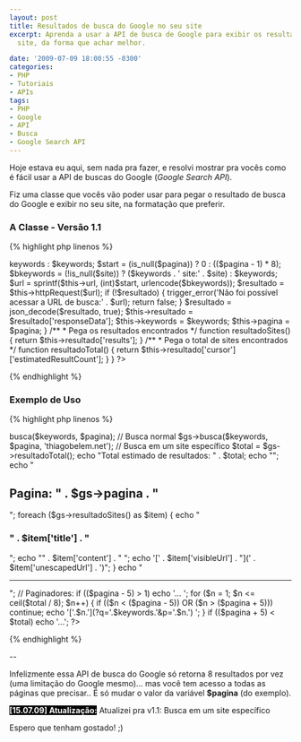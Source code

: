 ```yaml
---
layout: post
title: Resultados de busca do Google no seu site
excerpt: Aprenda a usar a API de busca de Google para exibir os resultados no seu
  site, da forma que achar melhor.

date: '2009-07-09 18:00:55 -0300'
categories:
- PHP
- Tutoriais
- APIs
tags:
- PHP
- Google
- API
- Busca
- Google Search API
---
```

Hoje estava eu aqui, sem nada pra fazer, e resolvi mostrar pra vocês como é fácil usar a API de buscas do Google (<em>Google Search API</em>).

Fiz uma classe que vocês vão poder usar para pegar o resultado de busca do Google e exibir no seu site, na formatação que preferir.

<h3>A Classe - Versão 1.1</h3>

{% highlight php linenos %}
<?php

/**
 * API de busca do Google
 *
 * @author      Thiago Belem (contato@thiagobelem.net)
 * @link      http://blog.thiagobelem.net/
 * @version      1.1
 */
class googleSearchAPI {
  protected $url = 'http://ajax.googleapis.com/ajax/services/search/web?v=1.0&rsz=large&start=%s&q=%s';
  var $resultado, $pagina, $keywords;

  function __construct() {
    if (!function_exists('curl_init')) {
      trigger_error('A biblioteca cURL não está instalada!');
      return false;
    }
    if (!function_exists('json_decode')) {
      trigger_error('A biblioteca para manipulação de JSON não está instalada!');
      return false;
    }
  }

  /**
   * Pega o resultado HTTP de uma URL
   */
  protected function httpRequest($url) {
    $cURL = curl_init($url);
    curl_setopt($cURL, CURLOPT_RETURNTRANSFER, true);
    curl_setopt($cURL, CURLOPT_FOLLOWLOCATION, true);
    $resultado = curl_exec($cURL);
    $resposta = curl_getinfo($cURL, CURLINFO_HTTP_CODE);
    curl_close($cURL);
    return $resultado;
  }

  /**
   * Executa a busca
   */
  function busca($keywords = null, $pagina = 1, $site = null) {
    $keywords = (is_null($keywords)) ? $this->keywords : $keywords;
    $start = (is_null($pagina)) ? 0 : (($pagina - 1) * 8);

    $bkeywords = (!is_null($site)) ? ($keywords . ' site:' . $site) : $keywords;

    $url = sprintf($this->url, (int)$start, urlencode($bkeywords));
    $resultado = $this->httpRequest($url);
    if (!$resultado) {
      trigger_error('Não foi possível acessar a URL de busca:' . $url);
      return false;
    }
    $resultado = json_decode($resultado, true);

    $this->resultado = $resultado['responseData'];
    $this->keywords = $keywords;
    $this->pagina = $pagina;
  }

  /**
   * Pega os resultados encontrados
   */
  function resultadoSites() {
    return $this->resultado['results'];
  }

  /**
   * Pega o total de sites encontrados
   */
  function resultadoTotal() {
    return $this->resultado['cursor']['estimatedResultCount'];
  }
}

?>
{% endhighlight %}



<h3>Exemplo de Uso</h3>

{% highlight php linenos %}
<?php

$keywords = 'Thiago Belem';
$pagina = (isset($_GET['p'])) ? (int)$_GET['p'] : 1;

$gs = new googleSearchAPI();
//$gs->busca($keywords, $pagina); // Busca normal
$gs->busca($keywords, $pagina, 'thiagobelem.net'); // Busca em um site específico

$total = $gs->resultadoTotal();

echo "Total estimado de resultados: " . $total;
echo "";
echo "<h2>Pagina: " . $gs->pagina . "</h2>";

foreach ($gs->resultadoSites() as $item) {
  echo "<h3>" . $item['title'] . "</h3>";
  echo "" . $item['content'] . "
";
  echo '[' . $item['visibleUrl'] . "](' . $item['unescapedUrl'] . ')";
}

echo "<hr />";

// Paginadores:

if (($pagina - 5) > 1) echo '...&nbsp;';

for ($n = 1; $n <= ceil($total / 8); $n++) {
  if (($n < ($pagina - 5)) OR ($n > ($pagina + 5))) continue;
  echo '['.$n.'](?q='.$keywords.'&p='.$n.')&nbsp;';
}

if (($pagina + 5) < $total) echo '...';

?>
{% endhighlight %}

--

Infelizmente essa API de busca do Google só retorna 8 resultados por vez (uma limitação do Google mesmo)... mas você tem acesso a todas as páginas que precisar.. É só mudar o valor da variável <strong>$pagina</strong> (do exemplo).

<strong style="background: black; color: white">[15.07.09] Atualização:</strong> Atualizei pra v1.1: Busca em um site específico

Espero que tenham gostado! ;)

